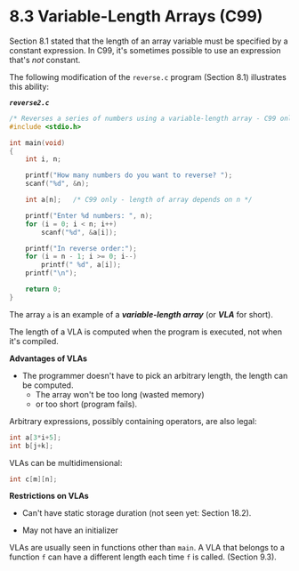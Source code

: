 # 8.3 Variable-Length Arrays (C99)

Section 8.1 stated that the length of an array variable must be specified by a constant expression. In C99, it's sometimes possible to use an expression that's *not* constant.

The following modification of the `reverse.c` program (Section 8.1) illustrates this ability:

***`reverse2.c`***

```c
/* Reverses a series of numbers using a variable-length array - C99 only */
#include <stdio.h>

int main(void)
{
    int i, n;

    printf("How many numbers do you want to reverse? ");
    scanf("%d", &n);

    int a[n];   /* C99 only - length of array depends on n */

    printf("Enter %d numbers: ", n);
    for (i = 0; i < n; i++)
        scanf("%d", &a[i]);

    printf("In reverse order:");
    for (i = n - 1; i >= 0; i--)
        printf(" %d", a[i]);
    printf("\n");

    return 0;
}
```

The array `a` is an example of a ***variable-length array*** (or ***VLA*** for short).

The length of a VLA is computed when the program is executed, not when it's compiled.

**Advantages of VLAs**

- The programmer doesn't have to pick an arbitrary length, the length can be computed.
  - The array won't be too long (wasted memory)
  - or too short (program fails).

Arbitrary expressions, possibly containing operators, are also legal:

```c
int a[3*i+5];
int b[j+k];
```

VLAs can be multidimensional:

```c
int c[m][n];
```

**Restrictions on VLAs**

- Can't have static storage duration (not seen yet: Section 18.2).

- May not have an initializer

VLAs are usually seen in functions other than `main`. A VLA that belongs to a function `f` can have a different length each time `f` is called. (Section 9.3).